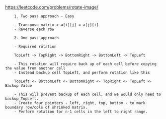 https://leetcode.com/problems/rotate-image/

        1. Two pass approach - Easy
        
        - Transpose matrix > a[i][j] = a[j][i]
        - Reverse each row
        
        2. One pass approach
        
        - Required rotation 
        
        TopLeft -> TopRight -> BottomRight -> BottomLeft -> TopLeft
        
        - This rotation will require back up of each cell before copying the value from another cell
        - Instead backup cell TopLeft, and perform rotation like this
        
        TopLeft <- BottomLeft <- BottomRight <- TopRight <- TopLeft <- Backup Value
        
        - This will prevent backup of each cell, and we would only need to backup TopLeft.
        - Create four pointers - left, right, top, bottom - to mark boundary row/cols of shrinked matrix.
        - Perform rotation for n-1 cells in the left to right range.
